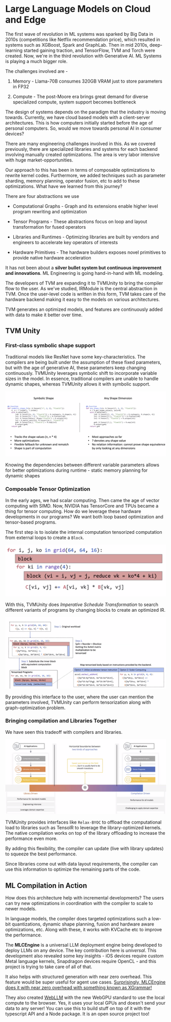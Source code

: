 # Large Language Models on Cloud and Edge

The first wave of revolution in ML systems was sparked by Big Data in 2010s (competitions like Netflix recommendation price), which resulted in systems such as XGBoost, Spark and GraphLab. Then in mid 2010s, deep-learning started gaining traction, and TensorFlow, TVM and Torch were created. Now, we're in the third revolution with Generative AI. ML Systems is playing a much bigger role.

The challenges involved are -

1. Memory - Llama-70B consumes 320GB VRAM just to store parameters in FP32

2. Compute - The post-Moore era brings great demand for diverse specialized compute, system support becomes bottleneck

The design of systems depends on the paradigm that the industry is moving towards. Currently, we have cloud based models with a client-server architectures. This is how computers initially started before the age of personal computers. So, would we move towards personal AI in consumer devices? 

There are many engineering challenges involved in this. As we covered previously, there are specialized libraries and systems for each backend involving manually created optimizations. The area is very labor intensive with huge market-opportunities. 

Our approach to this has been in terms of composable optimizations to rewrite kernel codes. Furthermore, we added techniques such as parameter sharding, memory planning, operator fusion, etc to add to these optimizations. What have we learned from this journey?

There are four abstractions we use

- Computational Graphs - Graph and its extensions enable higher level program rewriting and optimization

- Tensor Programs - These abstractions focus on loop and layout transformation for fused operators

- Libraries and Runtimes - Optimizing libraries are built by vendors and engineers to accelerate key operators of interests

- Hardware Primitives - The hardware builders exposes novel primitives to provide native hardware acceleration

It has not been about a **silver bullet system but continuous improvement and innovations**. ML Engineering is going hand-in-hand with ML modeling.

The developers of TVM are expanding it to TVMUnity to bring the compiler flow to the user. As we've studied, IRModule is the central abstraction in TVM. Once the user-level code is written in this form, TVM takes care of the hardware backend making it easy to the models on various architectures. 

TVM generates an optimized models, and features are continuously added with data to make it better over time.

## TVM Unity

### First-class symbolic shape support

Traditional models like ResNet have some key-characteristics. The compilers are being built under the assumption of these fixed parameters, but with the age of generative AI, these parameters keep changing continuously. TVMUnity leverages symbolic shift to incorporate variable sizes in the model. In essence, traditional compilers are unable to handle dynamic shapes, whereas TVMUnity allows it with symbolic support.

![](/assets/img/2025-01-06-data-systems-for-ml/2025-02-06-18-47-07-image.png)

Knowing the dependencies between different variable parameters allows for better optimizations during runtime - static memory planning for dynamic shapes

### Composable Tensor Optimization

In the early ages, we had scalar computing. Then came the age of vector computing with SIMD. Now, NVIDIA has TensorCore and TPUs became a thing for tensor computing. How do we leverage these hardware developments in our programs? We want both loop based optimization and tensor-based programs. 

The first step is to isolate the internal computation tensorized computation from external loops to create a `Block`. 

![](/assets/img/2025-01-06-data-systems-for-ml/2025-02-06-18-52-50-image.png)

With this, TVMUnity does *Imperative Schedule Transformation* to search different variants of programs by changing blocks to create an optimized IR.

![](/assets/img/2025-01-06-data-systems-for-ml/2025-02-06-18-53-13-image.png)

By providing this interface to the user, where the user can mention the parameters involved, TVMUnity can perform tensorization along with graph-optimization problem.

### Bringing compilation and Libraries Together

We have seen this tradeoff with compilers and libraries.

![](/assets/img/2025-01-06-data-systems-for-ml/2025-02-06-18-57-28-image.png)

TVMUnity provides interfaces like `Relax-BYOC` to offload the computational load to libraries such as TensoIR to leverage the library-optimized kernels. The native compilation works on top of the library offloading to increase the performance even more. 

By adding this flexibility, the compiler can update (live with library updates) to squeeze the best performance. 

Since libraries come out with data layout requirements, the compiler can use this information to optimize the remaining parts of the code. 

## ML Compilation in Action

How does this architecture help with incremental developments? The users can try new optimizations in coordination with the compiler to scale to newer models. 

In language models, the compiler does targeted optimizations such a low-bit quantizations, dynamic shape planning, fusion and hardware aware optimizations, etc. Along with these, it works with KVCache etc to improve the performance. 

The **MLCEngine** is a universal LLM deployment engine being developed to deploy LLMs on any device. The key contribution here is *universal*. This development also revealed some key insights - iOS devices require custom Metal language kernels, Snapdragon devices require OpenCL - and this project is trying to take care of all of that. 

It also helps with structured generation with near zero overhead. This feature would be super useful for agent use cases. [Surprisingly, MLCEngine does it with near zero overhead with something known as XGrammar!](https://huggingface.co/spaces/mlc-ai/WebLLM-Structured-Generation-Playground)

They also created [WebLLM](https://webllm.mlc.ai/) with the new WebGPU standard to use the local compute to the browser. Yes, it uses your local GPUs and doesn't send your data to any server! You can use this to build stuff on top of it with the typescript API and a Node package. It is an open source project too!
